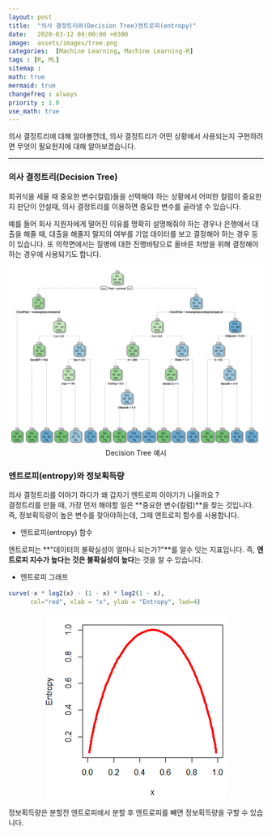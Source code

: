 ```yaml
---
layout: post
title:  "의사 결정트리와(Decision Tree)엔트로피(entropy)"
date:   2020-03-12 09:00:00 +0300
image:  assets/images/tree.png
categories:  [Machine Learning, Machine Learning-R]
tags : [R, ML]
sitemap :
math: true
mermaid: true
changefreq : always
priority : 1.0
use_math: true
---
```



의사 결정트리에 대해 알아볼껀데, 의사 결정트리가 어떤 상황에서 사용되는지 구현하려면 무엇이 필요한지에 대해 알아보겠습니다.

-------

### 의사 결정트리(Decision Tree)


회귀식을 세울 때 중요한 변수(컬럼)들을 선택해야 하는 상황에서 어떠한 컬럼이 중요한지 판단이 안설때, 의사 결정트리를 이용하면 중요한 변수를 골라낼 수 있습니다. 

예를 들어 회사 지원자에게 떨어진 이유를 명확히 설명해줘야 하는 경우나 은행에서 대출을 해줄 때, 대출을 해줄지 말지의 여부를 기업 데이터를 보고 결정해야 하는 경우 등이 있습니다. 또 의학면에서는 질병에 대한 진행바탕으로 올바른 처방을 위해 결정해야하는 경우에 사용되기도 합니다. 


<center><img src="../assets//images/tree.png" ></center>

<center>Decision Tree 예시</center>


### 엔트로피(entropy)와 정보획득량 


의사 결정트리를 이야기 하다가 왜 갑자기 엔트로피 이야기가 나올까요 ?   
결정트리를 만들 때, 가장 먼저 해야할 일은 **중요한 변수(컬럼)**을 찾는 것입니다. 즉, 정보획득량이 높은 변수를 찾아야하는데, 그때 엔트로피 함수를 사용합니다.  

* 엔트로피(entropy) 함수  

엔트로피는 **"데이터의 불확실성이 얼마나 되는가?"**를 알수 잇는 지표입니다. 즉, **엔트로피 지수가 높다는 것은 불확실성이 높다**는 것을 알 수 있습니다.


* 엔트로피 그래프 

```r
curve(-x * log2(x) - (1 - x) * log2(1 - x),
      col="red", xlab = "x", ylab = "Entropy", lwd=4)
```

<center><img src="../assets//images/entro.png" ></center>


정보획득량은 분할전 엔트로피에서 분할 후 엔트로피를 빼면 정보획득량을 구할 수 있습니다.